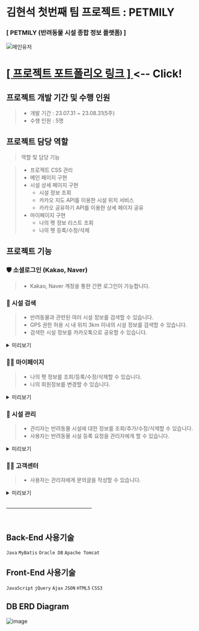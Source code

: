 # 김현석 첫번째 팀 프로젝트 : PETMILY

### [ PETMILY (반려동물 시설 종합 정보 플랫폼) ]
![메인유저](https://github.com/hyunseok92/Petmily/assets/143330992/ee6448e5-a012-4d36-92ca-b4e8a9025583)

<h1><a href="https://www.canva.com/design/DAF_ME8V1R8/YK2mW_AbLvgz-cB843hUBQ/view?utm_content=DAF_ME8V1R8&utm_campaign=designshare&utm_medium=link&utm_source=editor">
[ 프로젝트 포트폴리오 링크 ]
</a> <-- Click!</h1>

## 프로젝트 개발 기간 및 수행 인원
> * 개발 기간 : 23.07.31 ~ 23.08.31(5주)
> * 수행 인원 : 5명

## 프로젝트 담당 역할
>역할 및 담당 기능

>* 프로젝트 CSS 관리
>* 메인 페이지 구현
>* 시설 상세 페이지 구현
>    * 시설 정보 조회
>    * 카카오 지도 API를 이용한 시설 위치 서비스
>    * 카카오 공유하기 API를 이용한 상세 페이지 공유
>* 마이페이지 구현
>    * 나의 펫 정보 리스트 조회
>    * 나의 펫 등록/수정/삭제

## 프로젝트 기능

### 🛡 소셜로그인 (Kakao, Naver)
> * Kakao, Naver 계정을 통한 간편 로그인이 가능합니다.

### 🌈 시설 검색
> * 반려동물과 관련된 여러 시설 정보를 검색할 수 있습니다.
> * GPS 권한 허용 시 내 위치 3km 이내의 시설 정보를 검색할 수 있습니다.
> * 검색한 시설 정보를 카카오톡으로 공유할 수 있습니다.

<details>
<summary style="cursor: pointer">미리보기</summary>
<div markdown="1">
<strong> - GPS 동의 시설 검색</strong>
  
![image](https://github.com/choiungryeol/petmily/assets/114320086/32629ef3-5b40-4ec4-a694-81f1f43dc727)

<strong> - GPS 비동의 시설 검색 </strong>

![image](https://github.com/choiungryeol/petmily/assets/114320086/d20664e0-3f99-46a0-9967-597639bb0dde)

<strong> - 카카오 링크 공유 </strong>

![image](https://github.com/choiungryeol/petmily/assets/114320086/c7668024-9af8-48a4-b656-a25437fb0582)
<br>
</div>
</details>

### 👨‍💻 마이페이지
> * 나의 펫 정보를 조회/등록/수정/삭제할 수 있습니다.
> * 나의 회원정보를 변경할 수 있습니다.

<details>
<summary style="cursor: pointer">미리보기</summary>
<div markdown="1">
<strong> - 나의 펫 정보</strong>
  
![펫등록](https://github.com/hyunseok92/Petmily/assets/143330992/6f00396f-2207-4a4e-9218-6079f1b8cbf1)

![image](https://github.com/choiungryeol/petmily/assets/114320086/e9fba809-f574-4649-8a7e-7b2051f54121)

<br>
</div>
</details>

### 🤨 시설 관리
> * 관리자는 반려동물 시설에 대한 정보를 조회/추가/수정/삭제할 수 있습니다.
> * 사용자는 반려동물 시설 등록 요청을 관리자에게 할 수 있습니다.

<details>
<summary style="cursor: pointer">미리보기</summary>
<div markdown="1">
<strong>- 시설 등록 요청</strong>
  
![image](https://github.com/choiungryeol/petmily/assets/114320086/6a845be9-a308-481a-8eb7-efce9845eeaa)
  
<strong> - 시설 등록</strong>

![image](https://github.com/choiungryeol/petmily/assets/114320086/3d7eec3b-6a78-4e1d-97e6-8f894094afc8)

<strong> - 시설 삭제</strong>

![image](https://github.com/choiungryeol/petmily/assets/114320086/03a839f2-dc3b-44ee-be18-04a986a7e928)


<br>
</div>
</details>

### 🙋‍♂️ 고객센터
> * 사용자는 관리자에게 문의글을 작성할 수 있습니다.

<details>
<summary style="cursor: pointer">미리보기</summary>
<br>
<div markdown="1">
<strong>- 나의 문의내역 </strong>

![image](https://github.com/choiungryeol/petmily/assets/114320086/602f787b-9668-4e4a-9e1f-fc2f60f54968)

![image](https://github.com/choiungryeol/petmily/assets/114320086/20d5d453-e209-41fb-b154-8dc447c1f9c0)


<br>
</div>
</details>

<br>
<hr style="text-align:center; width:45%;">
<br>

## Back-End 사용기술
`Java` `MyBatis` `Oracle DB` `Apache Tomcat`

## Front-End 사용기술
`JavaScript` `jQuery` `Ajax` `JSON` `HTML5` `CSS3`

## DB ERD Diagram
![image](https://github.com/choiungryeol/petmily/assets/114320086/f4f7b022-82b0-4035-9e42-f2f3d64ee46a)


